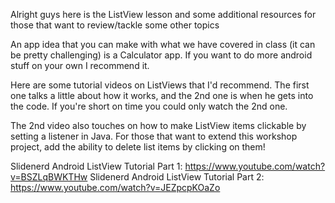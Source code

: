 Alright guys here is the ListView lesson and some additional resources for those that want to review/tackle some other topics

An app idea that you can make with what we have covered in class (it can be pretty challenging) is a Calculator app. If you want to do more android stuff on your own I recommend it.

Here are some tutorial videos on ListViews that I'd recommend. The first one talks a little about how it works, and the 2nd one is when he gets into the code. If you're short on time you could only watch the 2nd one. 

The 2nd video also touches on how to make ListView items clickable by setting a listener in Java. For those that want to extend this workshop project, add the ability to delete list items by clicking on them!

Slidenerd Android ListView Tutorial Part 1: https://www.youtube.com/watch?v=BSZLqBWKTHw
Slidenerd Android ListView Tutorial Part 2: https://www.youtube.com/watch?v=JEZpcpKOaZo
